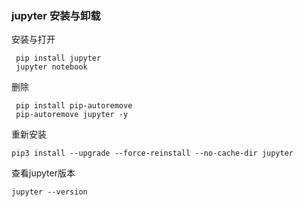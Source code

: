 ### jupyter 安装与卸载

安装与打开

```shell
 pip install jupyter
 jupyter notebook 
```

删除

```shell
 pip install pip-autoremove
 pip-autoremove jupyter -y
```

重新安装

```
pip3 install --upgrade --force-reinstall --no-cache-dir jupyter
```

查看jupyter版本

`jupyter --version`